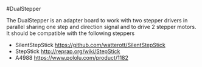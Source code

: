 #DualStepper

The DualStepper is an adapter board to work with two stepper drivers in parallel sharing one step and direction signal and to drive 2 stepper motors.
It should be compatible with the following steppers

* SilentStepStick https://github.com/watterott/SilentStepStick
* StepStick http://reprap.org/wiki/StepStick
* A4988 https://www.pololu.com/product/1182


